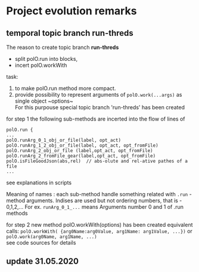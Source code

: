 # Project evolution remarks

## temporal topic branch **run-threds**

The reason to create topic branch __run-threds__
 - split polO.run into blocks,  
 - incert polO.workWith

task:

1. to make polO.run method more compact.
2. provide possibility to represent arguments of `polO.work(...args)`  as single object ~options~  
For this purpouse special topic branch 'run-threds' has been created

for step 1 the following sub-methods are incerted into the flow of lines  of

    polO.run { 
    ...
    polO.runArg_0_1_obj_or_file(label, opt_act)
    polO.runArg_1_2_obj_or_file(label, opt_act, opt_fromFile)
    polO.runArg_2_obj_or_file (label,opt_act, opt_fromFile)
    polO.runArg_2_fromFile_gear(label,opt_act, opt_fromFile)
    polO.isFileGoodJson(abs,rel)  // abs-olute and rel-ative pathes of a file
    ...

see explanations in scripts

Meaning of names : each sub-method handle something related with
    `.run` - method arguments. Indises are used but not ordering numbers, that is - 0,1,2,...
    For ex. `runArg_0_1_...` means Arguments number 0 and 1 of .run methods

for step 2 new method polO.workWith(options) has been created
equivalent calls:
`polO.workWith( {arg0Name:arg0Value, arg1Name: arg1Value, ...})` or  
`polO.work(arg0Name, arg1Name, ...)`  
see code sources for details

## update 31.05.2020


